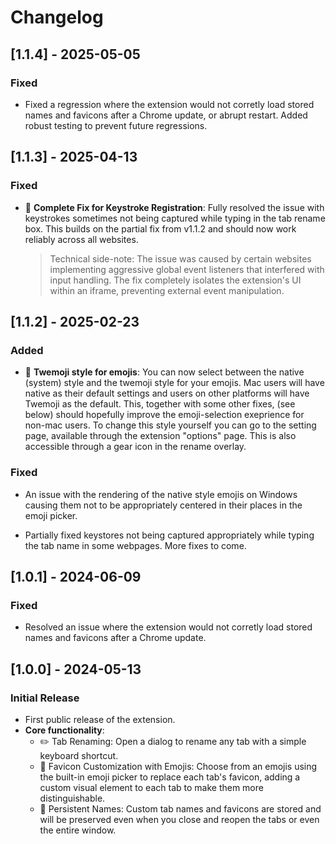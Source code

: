 # Changelog

## [1.1.4] - 2025-05-05

### Fixed

- Fixed a regression where the extension would not corretly load stored names and favicons after a Chrome update, or abrupt restart. Added robust testing to prevent future regressions.

## [1.1.3] - 2025-04-13

### Fixed

- 🔑 **Complete Fix for Keystroke Registration**: Fully resolved the issue with keystrokes sometimes not being captured while typing in the tab rename box. This builds on the partial fix from v1.1.2 and should now work reliably across all websites.
  > Technical side-note: The issue was caused by certain websites implementing aggressive global event listeners that interfered with input handling. The fix completely isolates the extension's UI within an iframe, preventing external event manipulation.

## [1.1.2] - 2025-02-23

### Added

- 🌟 **Twemoji style for emojis**: You can now select between the native (system) style and the twemoji
style for your emojis. Mac users will have native as their default settings and users on other
platforms will have Twemoji as the default. This, together with some other fixes, (see below) should hopefully improve the emoji-selection exeprience for non-mac users. To change this style yourself
you can go to the setting page, available through the extension "options" page. This is also
accessible through a gear icon in the rename overlay.

### Fixed

- An issue with the rendering of the native style emojis on Windows causing them not to be appropriately centered in their places in the emoji picker.

- Partially fixed keystores not being captured appropriately while typing the tab name in some webpages. More fixes to come.

## [1.0.1] - 2024-06-09

### Fixed 
- Resolved an issue where the extension would not corretly load stored names and favicons after a Chrome update.

## [1.0.0] - 2024-05-13

### Initial Release
- First public release of the extension.
- **Core functionality**:
  - ✏️ Tab Renaming: Open a dialog to rename any tab with a simple keyboard shortcut.
  - 🎨 Favicon Customization with Emojis: Choose from an emojis using the built-in emoji picker to replace each tab's favicon, adding a custom visual element to each tab to make them more distinguishable.
  - 🔄 Persistent Names: Custom tab names and favicons are stored and will be preserved even when you close and reopen the tabs or even the entire window.

